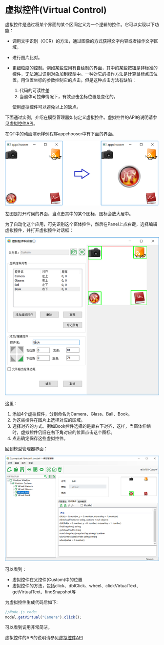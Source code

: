 # 虚拟控件(Virtual Control)


虚拟控件是通过将某个界面的某个区间定义为一个逻辑的控件。它可以实现以下功能：
* 调用文字识别（OCR）的方法，通过图像的方式获得文字内容或者操作文字区域。
* 进行图片比对。
* 更细粒度的控制。例如某些应用有自绘制的界面，其中的某些按钮是非标准的控件，无法通过识别对象加到模型中。一种对它的操作方法是计算鼠标点击位置。用位置坐标的参数控制它的点击。但是这种点击方法有缺陷：
   1. 代码的可读性差
   2. 当窗体可拉伸情况下，有效点击坐标位置是变化的。

  使用虚拟控件可以避免以上的缺点。

下面通过实例，介绍在模型管理器如何定义虚拟控件。虚拟控件的API的说明请参见[虚拟控件API](/node_api/virtual_api.md)。

在QT中的动画演示样例程序appchooser中有下面的界面。

![](assets/virtual_appchooser.png)

左图是打开时候的界面，当点击其中的某个图标，图标会放大居中。

为了自动化这个应用，可先识别这个窗体控件，然后在Panel上点右键，选择编辑虚拟控件，并打开虚拟控件对话框：

![](assets/virtual_control_edit.png)

这里：
1. 添加4个虚拟控件，分别命名为Camera、Glass、Ball、Book。
2. 为这些控件在图片上选择对应的区域。
3. 选择对齐的方式。例如Book控件选择的是靠右下对齐，这样，当窗体伸缩时，虚拟控件仍旧在右下角对应的位置点击这个图标。
4. 点击确定保存这些虚拟控件。

回到模型管理器界面：

![](assets/virtual_control_model.png)

可以看到：
* 虚拟控件在父控件(Custom)中的位置
* 虚拟控件的方法，包括click、dblClick、wheel、clickVirtualText、getVirtualText、findSnapshot等

为虚拟控件生成代码后如下:

```javascript
//Node.js code:
model.getVirtual("Camera").click();

```

可以看到调用非常简洁。

虚拟控件的API的说明请参见[虚拟控件API](/node_api/virtual_api.md)



